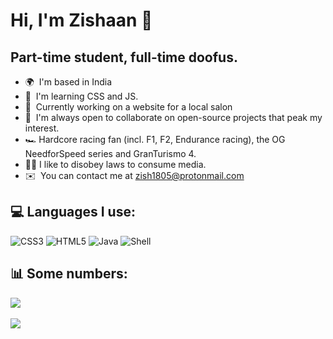# Hi, I'm Zishaan 👋
## Part-time student, full-time doofus.

* 🌍  I'm based in India
* 🧠  I'm learning CSS and JS.
* 🚀  Currently working on a website for a local salon
* 🤝  I'm always open to collaborate on open-source projects that peak my interest.
* 🏎️  Hardcore racing fan (incl. F1, F2, Endurance racing), the OG NeedforSpeed series and GranTurismo 4.
* 🏴‍☠️  I like to disobey laws to consume media.
* ✉️  You can contact me at [zish1805@protonmail.com](mailto:zish18@proton.com)

## 💻 Languages I use:
![CSS3](https://img.shields.io/badge/css3-%231572B6.svg?style=for-the-badge&logo=css3&logoColor=white) ![HTML5](https://img.shields.io/badge/html5-%23E34F26.svg?style=for-the-badge&logo=html5&logoColor=white) ![Java](https://img.shields.io/badge/java-%23ED8B00.svg?style=for-the-badge&logo=java&logoColor=white) ![Shell](https://img.shields.io/badge/shell_script-%23121011.svg?style=for-the-badge&logo=gnu-bash&logoColor=white)
## 📊 Some numbers:
![](https://github-readme-stats.vercel.app/api?username=Z-8Bit&theme=tokyonight&hide_border=false&include_all_commits=false&count_private=true)<br/>
<br>
![](https://github-readme-stats.vercel.app/api/top-langs/?username=Z-8Bit&theme=tokyonight&hide_border=false&include_all_commits=false&count_private=true&layout=compact)
